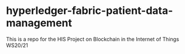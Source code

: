 # hyperledger-fabric-patient-data-management
This is a repo for the HIS Project on Blockchain in the Internet of Things WS20/21

